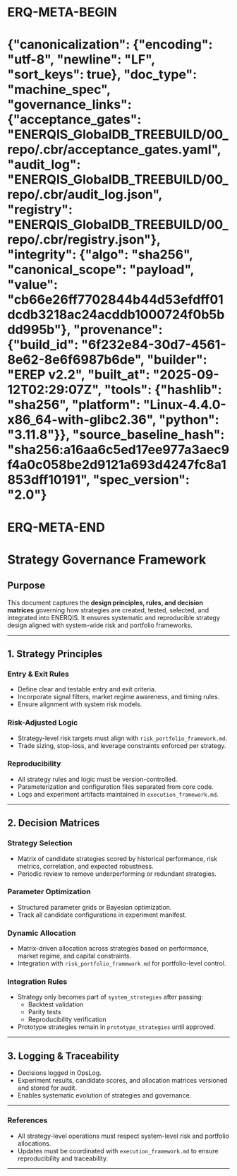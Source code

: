 # ERQ-META-BEGIN
# {"canonicalization": {"encoding": "utf-8", "newline": "LF", "sort_keys": true}, "doc_type": "machine_spec", "governance_links": {"acceptance_gates": "ENERQIS_GlobalDB_TREEBUILD/00_repo/.cbr/acceptance_gates.yaml", "audit_log": "ENERQIS_GlobalDB_TREEBUILD/00_repo/.cbr/audit_log.json", "registry": "ENERQIS_GlobalDB_TREEBUILD/00_repo/.cbr/registry.json"}, "integrity": {"algo": "sha256", "canonical_scope": "payload", "value": "cb66e26ff7702844b44d53efdff01dcdb3218ac24acddb1000724f0b5bdd995b"}, "provenance": {"build_id": "6f232e84-30d7-4561-8e62-8e6f6987b6de", "builder": "EREP v2.2", "built_at": "2025-09-12T02:29:07Z", "tools": {"hashlib": "sha256", "platform": "Linux-4.4.0-x86_64-with-glibc2.36", "python": "3.11.8"}}, "source_baseline_hash": "sha256:a16aa6c5ed17ee977a3aec9f4a0c058be2d9121a693d4247fc8a1853dff10191", "spec_version": "2.0"}
# ERQ-META-END
# Strategy Governance Framework

## Purpose
This document captures the **design principles, rules, and decision matrices** governing how strategies are created, tested, selected, and integrated into ENERQIS. It ensures systematic and reproducible strategy design aligned with system-wide risk and portfolio frameworks.

---

## 1. Strategy Principles

### Entry & Exit Rules
- Define clear and testable entry and exit criteria.
- Incorporate signal filters, market regime awareness, and timing rules.
- Ensure alignment with system risk models.

### Risk-Adjusted Logic
- Strategy-level risk targets must align with `risk_portfolio_framework.md`.
- Trade sizing, stop-loss, and leverage constraints enforced per strategy.

### Reproducibility
- All strategy rules and logic must be version-controlled.
- Parameterization and configuration files separated from core code.
- Logs and experiment artifacts maintained in `execution_framework.md`.

---

## 2. Decision Matrices

### Strategy Selection
- Matrix of candidate strategies scored by historical performance, risk metrics, correlation, and expected robustness.
- Periodic review to remove underperforming or redundant strategies.

### Parameter Optimization
- Structured parameter grids or Bayesian optimization.
- Track all candidate configurations in experiment manifest.

### Dynamic Allocation
- Matrix-driven allocation across strategies based on performance, market regime, and capital constraints.
- Integration with `risk_portfolio_framework.md` for portfolio-level control.

### Integration Rules
- Strategy only becomes part of `system_strategies` after passing:
  - Backtest validation
  - Parity tests
  - Reproducibility verification
- Prototype strategies remain in `prototype_strategies` until approved.

---

## 3. Logging & Traceability
- Decisions logged in OpsLog.
- Experiment results, candidate scores, and allocation matrices versioned and stored for audit.
- Enables systematic evolution of strategies and governance.

---

### References
- All strategy-level operations must respect system-level risk and portfolio allocations.
- Updates must be coordinated with `execution_framework.md` to ensure reproducibility and traceability.






----